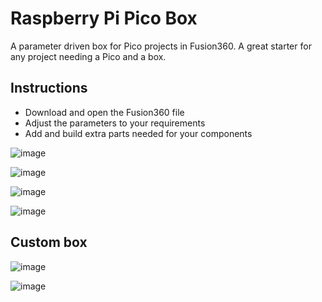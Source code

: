 # Raspberry Pi Pico Box

A parameter driven box for Pico projects in Fusion360. A great starter for any project needing a Pico and a box.

## Instructions

* Download and open the Fusion360 file
* Adjust the parameters to your requirements
* Add and build extra parts needed for your components

![image](https://user-images.githubusercontent.com/46349796/209577207-59e42de5-277e-41b6-86cc-c6a0eb8eadfe.png)

![image](https://user-images.githubusercontent.com/46349796/209577228-fe481dd3-63b2-49e1-ac0d-9b9537667f56.png)

![image](https://user-images.githubusercontent.com/46349796/209577242-a4172efa-d238-4373-a1bb-417029b02285.png)

![image](https://user-images.githubusercontent.com/46349796/209577283-20e982a9-efcb-47c7-b66c-9f143782c7fd.png)


## Custom box

![image](https://user-images.githubusercontent.com/46349796/209578521-ba6cc7b2-f8ef-48b1-9bb0-be8af3a26603.png)

![image](https://user-images.githubusercontent.com/46349796/209578654-898347b4-1f9b-40a8-ac65-19cffde76230.png)

